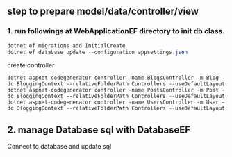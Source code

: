 ## step to prepare model/data/controller/view

### 1. run followings at WebApplicationEF directory to init db class.

```powershell
dotnet ef migrations add InitialCreate
dotnet ef database update --configuration appsettings.json
```

create controller

```
dotnet aspnet-codegenerator controller -name BlogsController -m Blog -dc BloggingContext --relativeFolderPath Controllers --useDefaultLayout
dotnet aspnet-codegenerator controller -name PostsController -m Post -dc BloggingContext --relativeFolderPath Controllers --useDefaultLayout
dotnet aspnet-codegenerator controller -name UsersController -m User -dc BloggingContext --relativeFolderPath Controllers --useDefaultLayout
```

## 2. manage Database sql with DatabaseEF

Connect to database and update sql